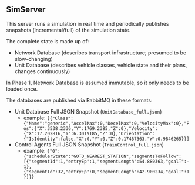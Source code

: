 ## SimServer

This server runs a simulation in real time and periodically publishes snapshots (incremental/full) of the simulation state.

The complete state is made up of:

- Network Database (describes transport infrastructure; presumed to be slow-changing)
- Unit Database (describes vehicle classes, vehicle state and their plans, changes continuously)

In Phase 1, Network Database is assumed immutable, so it only needs to be loaded once.

The databases are published via RabbitMQ in these formats:
- Unit Database Full JSON Snapshot (`UnitDatabase_full.json`)
    - example: `[{"Class":{"Name":"generic","AccelMax":0,"DecelMax":0,"VelocityMax":0},"Pos":{"X":3538.2336,"Y":1769.2385,"Z":0},"Velocity":{"X":17.202816,"Y":6.3019185,"Z":0},"Orientation":{"IsIdentity":false,"X":0,"Y":0,"Z":0.17467363,"W":0.9846265}}]`
- Control Agents Full JSON Snapshot (`TrainControl_full.json`)
    - example: `{"0":{"schedulerState":"GOTO_NEAREST_STATION","segmentsToFollow":[{"segmentId":1,"entryEp":1,"segmentLength":54.880363,"goalT":-1},{"segmentId":32,"entryEp":0,"segmentLength":42.900234,"goalT":1}]}}`
